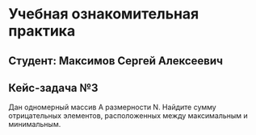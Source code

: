 # Учебная ознакомительная практика

## Студент: Максимов Сергей Алексеевич

## Кейс-задача №3

Дан одномерный массив A размерности N. Найдите сумму отрицательных элементов, расположенных между максимальным и минимальным.
